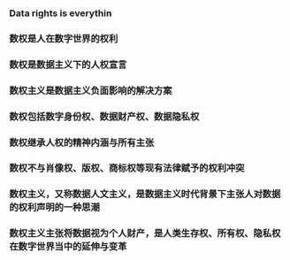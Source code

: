 ### Data rights is everythin
### 数权是人在数字世界的权利
### 数权是数据主义下的人权宣言
### 数权主义是数据主义负面影响的解决方案
### 数权包括数字身份权、数据财产权、数据隐私权
### 数权继承人权的精神内涵与所有主张
### 数权不与肖像权、版权、商标权等现有法律赋予的权利冲突
### 数权主义，又称数据人文主义，是数据主义时代背景下主张人对数据的权利声明的一种思潮
### 数权主义主张将数据视为个人财产，是人类生存权、所有权、隐私权在数字世界当中的延伸与变革
